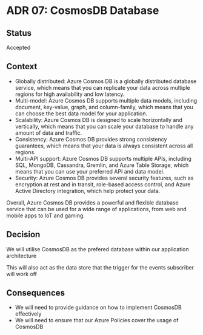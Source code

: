 # ADR 07: CosmosDB Database

## Status

Accepted

## Context

* Globally distributed: Azure Cosmos DB is a globally distributed database service, which means that you can replicate your data across multiple regions for high availability and low latency.
* Multi-model: Azure Cosmos DB supports multiple data models, including document, key-value, graph, and column-family, which means that you can choose the best data model for your application.
* Scalability: Azure Cosmos DB is designed to scale horizontally and vertically, which means that you can scale your database to handle any amount of data and traffic.
* Consistency: Azure Cosmos DB provides strong consistency guarantees, which means that your data is always consistent across all regions.
* Multi-API support: Azure Cosmos DB supports multiple APIs, including SQL, MongoDB, Cassandra, Gremlin, and Azure Table Storage, which means that you can use your preferred API and data model.
* Security: Azure Cosmos DB provides several security features, such as encryption at rest and in transit, role-based access control, and Azure Active Directory integration, which help protect your data.

Overall, Azure Cosmos DB provides a powerful and flexible database service that can be used for a wide range of applications, from web and mobile apps to IoT and gaming.

## Decision

We will utilise CosmosDB as the prefered database within our application architecture 

This will also act as the data store that the trigger for the events subscriber will work off

## Consequences

* We will need to provide guidance on how to implement CosmosDB effectively
* We will need to ensure that our Azure Policies cover the usage of CosmosDB
